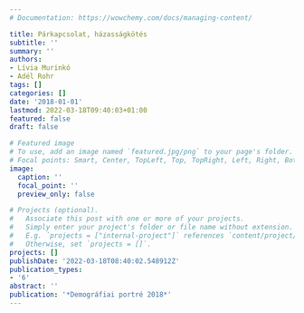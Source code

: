 ```yaml
---
# Documentation: https://wowchemy.com/docs/managing-content/

title: Párkapcsolat, házasságkötés
subtitle: ''
summary: ''
authors:
- Lívia Murinkó
- Adél Rohr
tags: []
categories: []
date: '2018-01-01'
lastmod: 2022-03-18T09:40:03+01:00
featured: false
draft: false

# Featured image
# To use, add an image named `featured.jpg/png` to your page's folder.
# Focal points: Smart, Center, TopLeft, Top, TopRight, Left, Right, BottomLeft, Bottom, BottomRight.
image:
  caption: ''
  focal_point: ''
  preview_only: false

# Projects (optional).
#   Associate this post with one or more of your projects.
#   Simply enter your project's folder or file name without extension.
#   E.g. `projects = ["internal-project"]` references `content/project/deep-learning/index.md`.
#   Otherwise, set `projects = []`.
projects: []
publishDate: '2022-03-18T08:40:02.548912Z'
publication_types:
- '6'
abstract: ''
publication: '*Demográfiai portré 2018*'
---
```

